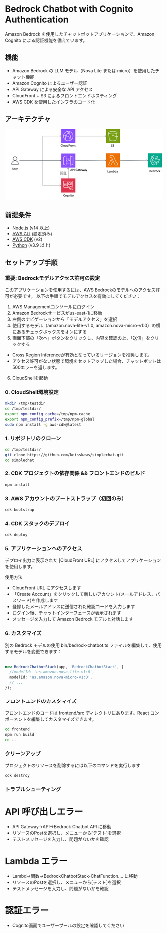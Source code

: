 # Bedrock Chatbot with Cognito Authentication

Amazon Bedrock を使用したチャットボットアプリケーションで、Amazon Cognito による認証機能を備えています。

## 機能

- Amazon Bedrock の LLM モデル（Nova Lite または micro）を使用したチャット機能
- Amazon Cognito によるユーザー認証
- API Gateway による安全な API アクセス
- CloudFront + S3 によるフロントエンドホスティング
- AWS CDK を使用したインフラのコード化

## アーキテクチャ

![Architecture Diagram](./architecture.png)

## 前提条件

- [Node.js](https://nodejs.org/) (v14 以上)
- [AWS CLI](https://aws.amazon.com/cli/) (設定済み)
- [AWS CDK](https://aws.amazon.com/cdk/) (v2)
- [Python](https://www.python.org/) (v3.9 以上)

## セットアップ手順


### 重要: Bedrockモデルアクセス許可の設定

このアプリケーションを使用するには、AWS Bedrockのモデルへのアクセス許可が必要です。
以下の手順でモデルアクセスを有効にしてください：

1. AWS Managementコンソールにログイン
2. Amazon Bedrockサービスがus-east-1に移動
3. 左側のナビゲーションから「モデルアクセス」を選択
4. 使用するモデル（amazon.nova-lite-v1:0, amazon.nova-micro-v1:0）の横にあるチェックボックスをオンにする
5. 画面下部の「次へ」ボタンをクリックし、内容を確認の上、「送信」をクリックする

* Cross Region Inferenceが有効となっているリージョンを推奨します。
* アクセス許可がない状態で環境をセットアップした場合、チャットボットは500エラーを返します。

6. CloudShellを起動


### 0. CloudShell環境設定
```bash
mkdir /tmp/testdir 
cd /tmp/testdir/
export npm_config_cache=/tmp/npm-cache
export npm_config_prefix=/tmp/npm-global
sudo npm install -g aws-cdk@latest
```


### 1. リポジトリのクローン

```bash
cd /tmp/testdir/
git clone https://github.com/keisskaws/simplechat.git
cd simplechat
```

### 2. CDK プロジェクトの依存関係 && フロントエンドのビルド
```bash
npm install
```

### 3. AWS アカウントのブートストラップ（初回のみ）
```bash
cdk bootstrap
```

### 4. CDK スタックのデプロイ
```bash
cdk deploy
```

### 5. アプリケーションへのアクセス
デプロイ出力に表示された [CloudFront URL] にアクセスしてアプリケーションを使用します。

使用方法
- CloudFront URL にアクセスします
- 「Create Account」をクリックして新しいアカウント(メールアドレス、パスワード)を作成します
- 登録したメールアドレスに送信された確認コードを入力します
- ログイン後、チャットインターフェースが表示されます
- メッセージを入力して Amazon Bedrock モデルと対話します

### 6. カスタマイズ
別の Bedrock モデルの使用
bin/bedrock-chatbot.ts ファイルを編集して、使用するモデルを変更できます：

```typescript 

new BedrockChatbotStack(app, 'BedrockChatbotStack', {
  //modelId: 'us.amazon.nova-lite-v1:0',
  modelId: 'us.amazon.nova-micro-v1:0',
  // ...
});
```

### フロントエンドのカスタマイズ

フロントエンドのコードは frontend/src ディレクトリにあります。React コンポーネントを編集してカスタマイズできます。

```bash
cd frontend
npm run build
cd ..
```


### クリーンアップ
プロジェクトのリソースを削除するには以下のコマンドを実行します


```bash
cdk destroy
```


### トラブルシューティング
# API 呼び出しエラー

- API Gateway->API->Bedrock Chatbot API に移動
- リソースのPostを選択し、メニューから[テスト]を選択
- テストメッセージを入力し、問題がないかを確認

# Lambda エラー

- Lambd->関数->BedrockChatbotStack-ChatFunction.... に移動
- リソースのPostを選択し、メニューから[テスト]を選択
- テストメッセージを入力し、問題がないかを確認

# 認証エラー
- Cognito画面でユーザープールの設定を確認してください

